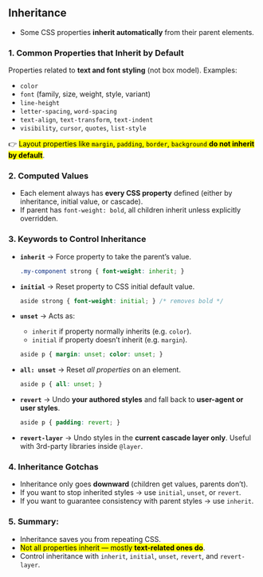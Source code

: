 ## Inheritance


* Some CSS properties **inherit automatically** from their parent elements.

### 1. **Common Properties that Inherit by Default**

Properties related to **text and font styling** (not box model).
Examples:

* `color`
* `font` (family, size, weight, style, variant)
* `line-height`
* `letter-spacing`, `word-spacing`
* `text-align`, `text-transform`, `text-indent`
* `visibility`, `cursor`, `quotes`, `list-style`

👉 <mark>Layout properties like `margin`, `padding`, `border`, `background` **do not inherit by default**</mark>.


### 2. **Computed Values**

* Each element always has **every CSS property** defined (either by inheritance, initial value, or cascade).
* If parent has `font-weight: bold`, all children inherit unless explicitly overridden.


### 3. **Keywords to Control Inheritance**

* **`inherit`** → Force property to take the parent’s value.

  ```css
  .my-component strong { font-weight: inherit; }
  ```

* **`initial`** → Reset property to CSS initial default value.

  ```css
  aside strong { font-weight: initial; } /* removes bold */
  ```

* **`unset`** → Acts as:

  * `inherit` if property normally inherits (e.g. `color`).
  * `initial` if property doesn’t inherit (e.g. `margin`).

  ```css
  aside p { margin: unset; color: unset; }
  ```

* **`all: unset`** → Reset *all properties* on an element.

  ```css
  aside p { all: unset; }
  ```

* **`revert`** → Undo **your authored styles** and fall back to **user-agent or user styles**.

  ```css
  aside p { padding: revert; }
  ```

* **`revert-layer`** → Undo styles in the **current cascade layer only**.
  Useful with 3rd-party libraries inside `@layer`.


### 4. **Inheritance Gotchas**

* Inheritance only goes **downward** (children get values, parents don’t).
* If you want to stop inherited styles → use `initial`, `unset`, or `revert`.
* If you want to guarantee consistency with parent styles → use `inherit`.

### 5. **Summary:**

* Inheritance saves you from repeating CSS.
* <mark>Not all properties inherit — mostly **text-related ones do**</mark>.
* Control inheritance with `inherit`, `initial`, `unset`, `revert`, and `revert-layer`.

  
